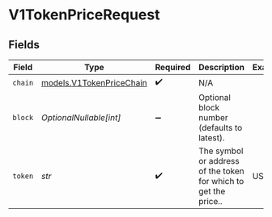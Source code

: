 # V1TokenPriceRequest


## Fields

| Field                                                           | Type                                                            | Required                                                        | Description                                                     | Example                                                         |
| --------------------------------------------------------------- | --------------------------------------------------------------- | --------------------------------------------------------------- | --------------------------------------------------------------- | --------------------------------------------------------------- |
| `chain`                                                         | [models.V1TokenPriceChain](../models/v1tokenpricechain.md)      | :heavy_check_mark:                                              | N/A                                                             |                                                                 |
| `block`                                                         | *OptionalNullable[int]*                                         | :heavy_minus_sign:                                              | Optional block number (defaults to latest).                     |                                                                 |
| `token`                                                         | *str*                                                           | :heavy_check_mark:                                              | The symbol or address of the token for which to get the price.. | USDC                                                            |